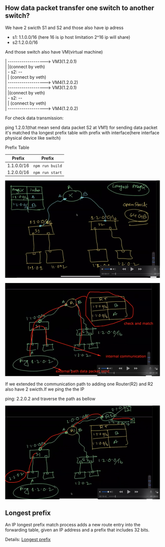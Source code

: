 ## How data packet transfer one switch to another switch?  

We have 2 swicth S1 and S2 and those also have ip adress   
  - s1: 1.1.0.0/16 (here 16 is ip host limitation 2^16 ip will share)  
  - s2:1.2.0.0/16  

And those switch also have VM(virtual machine)  

|        -------------------> VM3(1.2.0.1)     
|        |(connect by veth)  
| - s2: --    
|        | (connect by veth)      
|        -------------------> VM4(1.2.0.2)    
|        -------------------> VM3(1.2.0.1)     
|        |(connect by veth)  
| - s2: --    
|        | (connect by veth)      
|        -------------------> VM4(1.2.0.2)    

For check data transmission: 

ping 1.2.0.1(that mean send data packet S2 at VM1) for sending data packet it's matched tha longest prefix table with prefix with interface(here interface physical device like switch)


Prefix Table

| Prefix  | Prefix               |
| --------| -------------------  |
| 1.1.0.0/16  | `npm run build` 
| 1.2.0.0/16  | `npm run start`


![ packet-transmission ](./docs/images/data-tranmission.png)

![ packet-transmission-image-2 ](./docs/images/data-transmission-2.png)

If we extended the communication path to adding one Router(R2) and R2 also have 2 swicth.If we ping the the IP

ping: 2.2.0.2 and traverse the path as bellow

![ packet-transmission-image-2 ](./docs/images/data-transmission-3.png)

## Longest prefix

An IP longest prefix match process adds a new route entry into the forwarding table, given an IP address and a prefix that includes 32 bits.

Details: [Longest prefix](https://www.juniper.net/documentation/us/en/software/junos/static-routing/topics/ref/statement/longest-match-next-hop-edit-static-routing-options.html)






